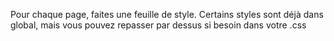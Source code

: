 Pour chaque page, faites une feuille de style. Certains styles sont déjà dans global, mais vous pouvez repasser par dessus si besoin dans votre .css